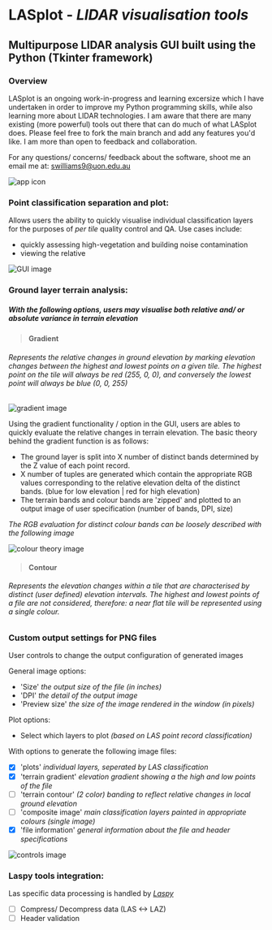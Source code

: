 # LASplot - *LIDAR visualisation tools*
## Multipurpose LIDAR analysis GUI built using the Python (Tkinter framework)

### Overview
LASplot is an ongoing work-in-progress and learning excersize which I have undertaken in order to improve my Python programming skills, while also learning more about LIDAR technologies. I am aware that there are many existing (more powerful) tools out there that can do much of what LASplot does. Please feel free to fork the main branch and add any features you'd like. I am more than open to feedback and collaboration.

For any questions/ concerns/ feedback about the software, shoot me an email me at: swilliams9@uon.edu.au

![app icon](https://github.com/samwlms/LASplot_GUI/blob/main/images/contour.png)

### Point classification separation and plot:
Allows users the ability to quickly visualise individual classification layers for the purposes of *per tile* quality control and QA. Use cases include:
- quickly assessing high-vegetation and building noise contamination
- viewing the relative 

![GUI image](https://github.com/samwlms/LASplot_GUI/blob/main/images/screenshot_plot.PNG)

### Ground layer terrain analysis:

##### With the following options, users may visualise both relative and/ or absolute variance in terrain elevation

> #### Gradient
###### Represents the relative changes in ground elevation by marking elevation changes between the highest and lowest points on a given tile. The highest point on the tile will always be red (255, 0, 0), and conversely the lowest point will always be blue (0, 0, 255)

![gradient image](https://github.com/samwlms/LASplot_GUI/blob/main/images/screenshot_contour.PNG)

Using the gradient functionality / option in the GUI, users are ables to quickly evaluate the relative changes in terrain elevation. The basic theory behind the gradient function is as follows:
- The ground layer is split into X number of distinct bands determined by the Z value of each point record.
- X number of tuples are generated which contain the appropriate RGB values corresponding to the relative elevation delta of the distinct bands. (blue for low elevation | red for high elevation)
- The terrain bands and colour bands are 'zipped' and plotted to an output image of user specification (number of bands, DPI, size)

*The RGB evaluation for distinct colour bands can be loosely described with the following image*

![colour theory image](https://github.com/samwlms/LASplot_GUI/blob/main/images/RGB_value_relationships.png)

> #### Contour
###### Represents the elevation changes within a tile that are characterised by distinct (user defined) elevation intervals. The highest and lowest points of a file are not considered, therefore: a near flat tile will be represented using a single colour.


### Custom output settings for PNG files

User controls to change the output configuration of generated images

General image options:
- 'Size' *the output size of the file (in inches)*
- 'DPI' *the detail of the output image*
- 'Preview size' *the size of the image rendered in the window (in pixels)*

Plot options:
- Select which layers to plot *(based on LAS point record classification)*

With options to generate the following image files:
- [x] 'plots' *individual layers, seperated by LAS classification*
- [x] 'terrain gradient' *elevation gradient showing a the high and low points of the file*
- [ ] 'terrain contour' *(2 color) banding to reflect relative changes in local ground elevation*
- [ ] 'composite image' *main classification layers painted in appropriate colours (single image)*
- [x] 'file information' *general information about the file and header specifications*

![controls image](https://github.com/samwlms/LASplot_GUI/blob/main/images/screenshot_settings.PNG)

### Laspy tools integration:

Las specific data processing is handled by *[Laspy](https://laspy.readthedocs.io/en/latest/)*

- [ ] Compress/ Decompress data (LAS <-> LAZ)
- [ ] Header validation
